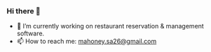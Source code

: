 ### Hi there 👋
- 🔭 I’m currently working on restaurant reservation & management software. 
- 📫 How to reach me: mahoney.sa26@gmail.com

<!--
**sman2600/sman2600** is a ✨ _special_ ✨ repository because its `README.md` (this file) appears on your GitHub profile.

Here are some ideas to get you started:

- 🔭 I’m currently working on ...
- 🌱 I’m currently learning ...
- 👯 I’m looking to collaborate on ...
- 🤔 I’m looking for help with ...
- 💬 Ask me about ...
- 📫 How to reach me: ...
- ⚡ Fun fact: ...
-->
